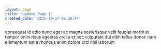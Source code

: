 ```yaml
---
layout: page
title: "Update Page 1"
created_date: "2025-10-27 09:30:47"
---
```


consequat id odio nunc eget ac magna scelerisque velit feugiat morbi at tempor enim risus egestas orci a et nec vulputate dui nibh tellus donec nam elementum est a rhoncus enim dolore orci nisl laborum 
